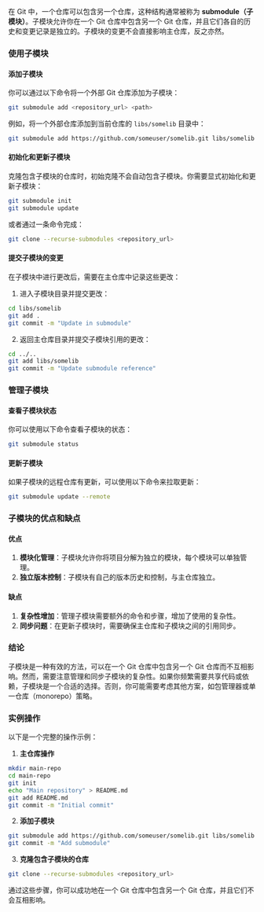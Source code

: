 在 Git 中，一个仓库可以包含另一个仓库，这种结构通常被称为 **submodule（子模块）**。子模块允许你在一个 Git 仓库中包含另一个 Git 仓库，并且它们各自的历史和变更记录是独立的。子模块的变更不会直接影响主仓库，反之亦然。

### 使用子模块

#### 添加子模块

你可以通过以下命令将一个外部 Git 仓库添加为子模块：

```sh
git submodule add <repository_url> <path>
```

例如，将一个外部仓库添加到当前仓库的 `libs/somelib` 目录中：

```sh
git submodule add https://github.com/someuser/somelib.git libs/somelib
```

#### 初始化和更新子模块

克隆包含子模块的仓库时，初始克隆不会自动包含子模块。你需要显式初始化和更新子模块：

```sh
git submodule init
git submodule update
```

或者通过一条命令完成：

```sh
git clone --recurse-submodules <repository_url>
```

#### 提交子模块的变更

在子模块中进行更改后，需要在主仓库中记录这些更改：

1. 进入子模块目录并提交更改：

```sh
cd libs/somelib
git add .
git commit -m "Update in submodule"
```

2. 返回主仓库目录并提交子模块引用的更改：

```sh
cd ../..
git add libs/somelib
git commit -m "Update submodule reference"
```

### 管理子模块

#### 查看子模块状态

你可以使用以下命令查看子模块的状态：

```sh
git submodule status
```

#### 更新子模块

如果子模块的远程仓库有更新，可以使用以下命令来拉取更新：

```sh
git submodule update --remote
```

### 子模块的优点和缺点

#### 优点

1. **模块化管理**：子模块允许你将项目分解为独立的模块，每个模块可以单独管理。
2. **独立版本控制**：子模块有自己的版本历史和控制，与主仓库独立。

#### 缺点

1. **复杂性增加**：管理子模块需要额外的命令和步骤，增加了使用的复杂性。
2. **同步问题**：在更新子模块时，需要确保主仓库和子模块之间的引用同步。

### 结论

子模块是一种有效的方法，可以在一个 Git 仓库中包含另一个 Git 仓库而不互相影响。然而，需要注意管理和同步子模块的复杂性。如果你频繁需要共享代码或依赖，子模块是一个合适的选择。否则，你可能需要考虑其他方案，如包管理器或单一仓库（monorepo）策略。

### 实例操作

以下是一个完整的操作示例：

1. **主仓库操作**

```sh
mkdir main-repo
cd main-repo
git init
echo "Main repository" > README.md
git add README.md
git commit -m "Initial commit"
```

2. **添加子模块**

```sh
git submodule add https://github.com/someuser/somelib.git libs/somelib
git commit -m "Add submodule"
```

3. **克隆包含子模块的仓库**

```sh
git clone --recurse-submodules <repository_url>
```

通过这些步骤，你可以成功地在一个 Git 仓库中包含另一个 Git 仓库，并且它们不会互相影响。